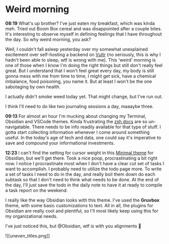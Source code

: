 # Weird morning

**08:19**
What's up brother? I've just eaten my breakfast, which was kinda meh. Tried out Boom Box cereal and was disappointed after a couple bites. It's interesting to observe myself in defining feelings that I have throughout the day. So why weird morning, you ask?

Well, I couldn't fall asleep yesterday over my somewhat unexplained excitement over self-hosting a backend on [Vultr](https://www.vultr.com) (no seriously, this is why I hadn't been able to sleep, wtf is wrong with me). This 'weird' morning is one of those when I know I'm doing the right things but still don't really feel great. But I understand that I won't feel great every day, my body is still gonna mess with me from time to time, I might get sick, have a chemical imbalance, food poisoning, you name it. But at least I won't be the one sabotaging by own health.

I actually didn't smoke weed today yet. That might change, but I've run out.

I think I'll need to do like two journaling sessions a day, maaaybe three.

**09:13**
For almost an hour I'm mucking about changing my Terminal, Obsidian and VSCode themes. Kinda frustrating the [zsh docs](https://zsh.sourceforge.io/Doc/Release/index.html#Top) are so un-navigatable. There needs to be info readily available for that type of stuff. I gotta start collecting information whenever I come around something useful. In the today's age of tech and data, one could say it's imperative to save and compound your informational investments.

**12:23**
I can't find the setting for cursor weight in this [Minimal theme](https://minimal.guide/Home) for Obsidian, but we'll get there. Took a nice poop, procrastinating a bit right now. I notice I procrastinate most when I don't have a clear cut set of tasks I want to accomplish. I probably need to utilize the todo page more. To write a set of tasks I need to do in the day, and really boil them down do each subtask so that I don't need to think what needs to be done. At the end of the day, I'll just save the todo in the daily note to have it at ready to compile a task report on the weekend.

I really like the way Obsidian looks with this theme. I've used the **Gruvbox** theme, with some basic customizations to text. All in all, the plugins for Obsidian are really cool and plentiful, so I'll most likely keep using this for my organizational needs.

I've just noticed this, but @Obsidian, wtf is with you alignments 😬

![[uneven_titles.png]]
